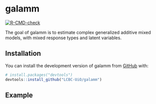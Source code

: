 
<!-- README.md is generated from README.Rmd. Please edit that file -->

# galamm

<!-- badges: start -->

[![R-CMD-check](https://github.com/LCBC-UiO/galamm/workflows/R-CMD-check/badge.svg)](https://github.com/LCBC-UiO/galamm/actions)
<!-- badges: end -->

The goal of galamm is to estimate complex generalized additive mixed
models, with mixed response types and latent variables.

## Installation

You can install the development version of galamm from
[GitHub](https://github.com/) with:

``` r
# install.packages("devtools")
devtools::install_github("LCBC-UiO/galamm")
```

## Example

